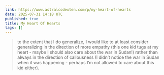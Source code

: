 ```yaml
---
link: https://www.astralcodexten.com/p/my-heart-of-hearts
date: 2025-07-31 14:18 UTC
published: true
title: My Heart Of Hearts
tags: []
---
```


> to the extent that I do generalize, I would like to at least consider generalizing in the direction of more empathy (this one kid tugs at my heart - maybe I should also care about the war in Sudan!) rather than always in the direction of callousness (I didn’t notice the war in Sudan when it was happening - perhaps I’m not allowed to care about this kid either).

